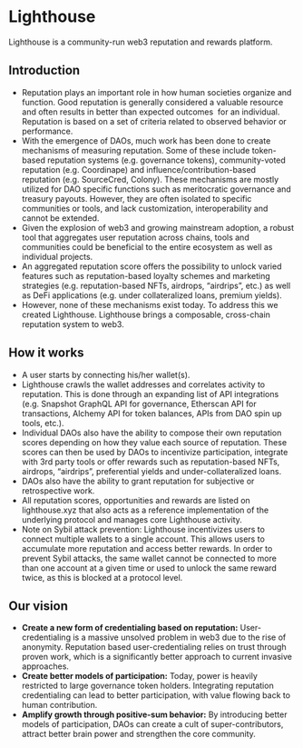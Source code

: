 # Lighthouse
Lighthouse is a community-run web3 reputation and rewards platform.

## Introduction

- Reputation plays an important role in how human societies organize and function. Good reputation is generally considered a valuable resource and often results in better than expected outcomes  for an individual. Reputation is based on a set of criteria related to observed behavior or performance.
- With the emergence of DAOs, much work has been done to create mechanisms of measuring reputation. Some of these include token-based reputation systems (e.g. governance tokens), community-voted reputation (e.g. Coordinape) and influence/contribution-based reputation (e.g. SourceCred, Colony). These mechanisms are mostly utilized for DAO specific functions such as meritocratic governance and treasury payouts. However, they are often isolated to specific communities or tools, and lack customization, interoperability and cannot be extended.
- Given the explosion of web3 and growing mainstream adoption, a robust tool that aggregates user reputation across chains, tools and communities could be beneficial to the entire ecosystem as well as individual projects.
- An aggregated reputation score offers the possibility to unlock varied features such as reputation-based loyalty schemes and marketing strategies (e.g. reputation-based NFTs, airdrops, “airdrips”, etc.) as well as DeFi applications (e.g. under collateralized loans, premium yields).
- However, none of these mechanisms exist today. To address this we created Lighthouse. Lighthouse brings a composable, cross-chain reputation system to web3.

## How it works

- A user starts by connecting his/her wallet(s).
- Lighthouse crawls the wallet addresses and correlates activity to reputation. This is done through an expanding list of API integrations (e.g. Snapshot GraphQL API for governance, Etherscan API for transactions, Alchemy API for token balances, APIs from DAO spin up tools, etc.).
- Individual DAOs also have the ability to compose their own reputation scores depending on how they value each source of reputation. These scores can then be used by DAOs to incentivize participation, integrate with 3rd party tools or offer rewards such as reputation-based NFTs, airdrops, “airdrips”, preferential yields and under-collateralized loans.
- DAOs also have the ability to grant reputation for subjective or retrospective work.
- All reputation scores, opportunities and rewards are listed on lighthouse.xyz that also acts as a reference implementation of the underlying protocol and manages core Lighthouse activity.
- Note on Sybil attack prevention: Lighthouse incentivizes users to connect multiple wallets to a single account. This allows users to accumulate more reputation and access better rewards. In order to prevent Sybil attacks, the same wallet cannot be connected to more than one account at a given time or used to unlock the same reward twice, as this is blocked at a protocol level.

## Our vision

- **Create a new form of credentialing based on reputation:** User-credentialing is a massive unsolved problem in web3 due to the rise of anonymity. Reputation based user-credentialing relies on trust through proven work, which is a significantly better approach to current invasive approaches.
- **Create better models of participation:** Today, power is heavily restricted to large governance token holders. Integrating reputation credentialing can lead to better participation, with value flowing back to human contribution.
- **Amplify growth through positive-sum behavior:** By introducing better models of participation, DAOs can create a cult of super-contributors, attract better brain power and strengthen the core community.
